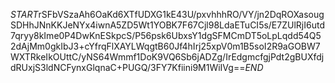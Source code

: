 $START$rSFbVSzaAh6OaKd6XTfUDXG1kE43U/pxvhhhRO/VY/jn2DqROXasougSDHhJNnKKJeNYx4iwnA5ZD5Wt1YOBK7F67Cjl98LdaETuCI5s/E7ZUlRjI6utd7qryy8kIme0P4DwKnESkpcS/P56psk6UbxsY1dgSFMCmDT5oLpLqdd54Q52dAjMm0gkIbJ3+cYfrqFlXAYLWqgtB60Jf4hIrj25xpV0m1B5soI2R9aGOBW7WXTRkeIkOUttC/yNS64Wmmf1DoK9VQ6Sb6jADZg/IrEdgmcfgjPdt2gBUXfdjdRUxjS3ldNCFynxGlqnaC+PUGQ/3FY7Kfiini9M1WiIVg==$END$
